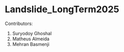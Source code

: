 # Landslide_LongTerm2025

Contributors:
1. Suryodoy Ghoshal
2. Matheus Almeida
3. Mehran Basmenji



